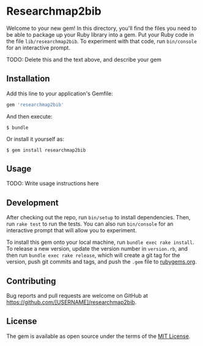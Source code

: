 # Researchmap2bib

Welcome to your new gem! In this directory, you'll find the files you need to be able to package up your Ruby library into a gem. Put your Ruby code in the file `lib/researchmap2bib`. To experiment with that code, run `bin/console` for an interactive prompt.

TODO: Delete this and the text above, and describe your gem

## Installation

Add this line to your application's Gemfile:

```ruby
gem 'researchmap2bib'
```

And then execute:

    $ bundle

Or install it yourself as:

    $ gem install researchmap2bib

## Usage

TODO: Write usage instructions here

## Development

After checking out the repo, run `bin/setup` to install dependencies. Then, run `rake test` to run the tests. You can also run `bin/console` for an interactive prompt that will allow you to experiment.

To install this gem onto your local machine, run `bundle exec rake install`. To release a new version, update the version number in `version.rb`, and then run `bundle exec rake release`, which will create a git tag for the version, push git commits and tags, and push the `.gem` file to [rubygems.org](https://rubygems.org).

## Contributing

Bug reports and pull requests are welcome on GitHub at https://github.com/[USERNAME]/researchmap2bib.


## License

The gem is available as open source under the terms of the [MIT License](http://opensource.org/licenses/MIT).

